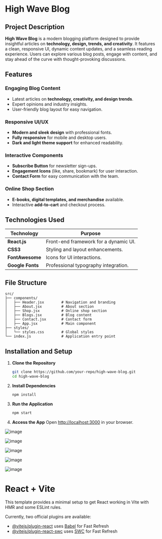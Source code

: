 # High Wave Blog

## Project Description

**High Wave Blog** is a modern blogging platform designed to provide insightful articles on **technology, design, trends, and creativity**. It features a clean, responsive UI, dynamic content updates, and a seamless reading experience. Users can explore various blog posts, engage with content, and stay ahead of the curve with thought-provoking discussions.

## Features

### Engaging Blog Content
- Latest articles on **technology, creativity, and design trends**.
- Expert opinions and industry insights.
- User-friendly blog layout for easy navigation.

### Responsive UI/UX
- **Modern and sleek design** with professional fonts.
- **Fully responsive** for mobile and desktop users.
- **Dark and light theme support** for enhanced readability.

### Interactive Components
- **Subscribe Button** for newsletter sign-ups.
- **Engagement Icons** (like, share, bookmark) for user interaction.
- **Contact Form** for easy communication with the team.

### Online Shop Section
- **E-books, digital templates, and merchandise** available.
- Interactive **add-to-cart** and checkout process.

## Technologies Used

| Technology      | Purpose |
|---------------|---------|
| **React.js**  | Front-end framework for a dynamic UI. |
| **CSS3**      | Styling and layout enhancements. |
| **FontAwesome** | Icons for UI interactions. |
| **Google Fonts** | Professional typography integration. |

## File Structure

```
src/
├── components/
│   ├── Header.jsx        # Navigation and branding
│   ├── About.jsx         # About section
│   ├── Shop.jsx          # Online shop section
│   ├── Blogs.jsx         # Blog content
│   ├── Contact.jsx       # Contact form
│   ├── App.jsx           # Main component
├── styles/
│   └── styles.css        # Global styles
└── index.js              # Application entry point
```

## Installation and Setup

1. **Clone the Repository**
   ```bash
   git clone https://github.com/your-repo/high-wave-blog.git
   cd high-wave-blog
   ```
2. **Install Dependencies**
   ```bash
   npm install
   ```
3. **Run the Application**
   ```bash
   npm start
   ```
4. **Access the App**
   Open [http://localhost:3000](http://localhost:3000) in your browser.

![image](https://github.com/user-attachments/assets/0773b173-fa89-4c84-9e98-824a9c0ff22d)

![image](https://github.com/user-attachments/assets/bd7a0755-8b03-4d6e-8b2b-c8cca05df383)

![image](https://github.com/user-attachments/assets/dfc8a0eb-09c5-408f-aae3-3a2ec147db80)

![image](https://github.com/user-attachments/assets/085aaa8e-9c71-4a5d-bac0-419a17432155)

![image](https://github.com/user-attachments/assets/7f79affe-827f-4129-ab87-7a80dd6e6d1c)

# React + Vite

This template provides a minimal setup to get React working in Vite with HMR and some ESLint rules.

Currently, two official plugins are available:

- [@vitejs/plugin-react](https://github.com/vitejs/vite-plugin-react/blob/main/packages/plugin-react/README.md) uses [Babel](https://babeljs.io/) for Fast Refresh
- [@vitejs/plugin-react-swc](https://github.com/vitejs/vite-plugin-react-swc) uses [SWC](https://swc.rs/) for Fast Refresh
